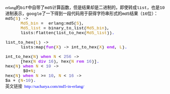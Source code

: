 <!--
author: qingliangcn
date: 2010-01-18
title: Erlang中计算16位的MD5字符串
tags: Erlang,md5
category: Erlang
status: publish
summary: &nbsp;erlang的bif中自带了md5计算函数，但是结果却是二进制的，即使转成list，也是10进制表示，google了一下得到一段代码用于获得字符串形式的md5结果（16位）：md5(S)&nbsp;-&gt;&nbsp;&nbsp;&nbsp;&nbsp;&nbsp;
-->

<p>&nbsp;</p>
<p class="p0" style="margin-bottom:0pt; margin-top:0pt; "><span style="mso-spacerun:'yes'; color:rgb(0,0,0); font-size:10.0000pt; font-family:'宋体'; ">erlang<font face="宋体">的</font><font face="Courier New">bif</font><font face="宋体">中自带了</font><font face="Courier New">md5</font><font face="宋体">计算函数，但是结果却是二进制的，即使转成</font><font face="Courier New">list</font><font face="宋体">，也是</font><font face="Courier New">10</font><font face="宋体">进制表示，</font><font face="Courier New">google</font><font face="宋体">了一下得到一段代码用于获得字符串形式的</font><font face="Courier New">md5</font><font face="宋体">结果（</font><font face="Courier New">16</font><font face="宋体">位）：</font></span><span style="mso-spacerun:'yes'; color:rgb(0,0,0); font-size:10.0000pt; font-family:'宋体'; "><o:p></o:p></span></p>
<p class="p0" style="margin-bottom:0pt; margin-top:0pt; "><span style="mso-spacerun:'yes'; color:rgb(0,0,0); font-size:10.0000pt; font-family:'宋体'; "><o:p></o:p></span></p>
<p class="p0" style="margin-bottom:0pt; margin-top:0pt; "><span style="mso-spacerun:'yes'; color:rgb(0,0,0); font-size:10.0000pt; font-family:'Courier New'; ">md5(</span><span style="mso-spacerun:'yes'; color:rgb(184,134,11); font-size:10.0000pt; font-family:'Courier New'; ">S</span><span style="mso-spacerun:'yes'; color:rgb(0,0,0); font-size:10.0000pt; font-family:'Courier New'; ">)&nbsp;-&gt;&nbsp;&nbsp;&nbsp;&nbsp;&nbsp;&nbsp;&nbsp;&nbsp;</span><span style="mso-spacerun:'yes'; font-size:10.0000pt; font-family:'Courier New'; "><o:p></o:p></span></p>
<p class="p0" style="text-indent:36.0000pt; margin-bottom:0pt; margin-top:0pt; "><span style="mso-spacerun:'yes'; color:rgb(184,134,11); font-size:10.0000pt; font-family:'Courier New'; ">Md5_bin</span><span style="mso-spacerun:'yes'; color:rgb(0,0,0); font-size:10.0000pt; font-family:'Courier New'; ">&nbsp;=&nbsp;&nbsp;erlang:md5(</span><span style="mso-spacerun:'yes'; color:rgb(184,134,11); font-size:10.0000pt; font-family:'Courier New'; ">S</span><span style="mso-spacerun:'yes'; color:rgb(0,0,0); font-size:10.0000pt; font-family:'Courier New'; ">),&nbsp;</span><span style="mso-spacerun:'yes'; font-size:10.0000pt; font-family:'Courier New'; "><o:p></o:p></span></p>
<p class="p0" style="text-indent:36.0000pt; margin-bottom:0pt; margin-top:0pt; "><span style="mso-spacerun:'yes'; color:rgb(184,134,11); font-size:10.0000pt; font-family:'Courier New'; ">Md5_list</span><span style="mso-spacerun:'yes'; color:rgb(0,0,0); font-size:10.0000pt; font-family:'Courier New'; ">&nbsp;=&nbsp;binary_to_list(</span><span style="mso-spacerun:'yes'; color:rgb(184,134,11); font-size:10.0000pt; font-family:'Courier New'; ">Md5_bin</span><span style="mso-spacerun:'yes'; color:rgb(0,0,0); font-size:10.0000pt; font-family:'Courier New'; ">),&nbsp;</span><span style="mso-spacerun:'yes'; font-size:10.0000pt; font-family:'Courier New'; "><o:p></o:p></span></p>
<p class="p0" style="text-indent:36.0000pt; margin-bottom:0pt; margin-top:0pt; "><span style="mso-spacerun:'yes'; color:rgb(0,0,0); font-size:10.0000pt; font-family:'Courier New'; ">lists:flatten(list_to_hex(</span><span style="mso-spacerun:'yes'; color:rgb(184,134,11); font-size:10.0000pt; font-family:'Courier New'; ">Md5_list</span><span style="mso-spacerun:'yes'; color:rgb(0,0,0); font-size:10.0000pt; font-family:'Courier New'; ">))</span><span style="mso-spacerun:'yes'; color:rgb(0,0,255); font-size:10.0000pt; font-family:'Courier New'; ">.</span><span style="mso-spacerun:'yes'; color:rgb(0,0,0); font-size:10.0000pt; font-family:'Courier New'; ">&nbsp;</span><span style="mso-spacerun:'yes'; font-size:10.0000pt; font-family:'Courier New'; "><o:p></o:p></span></p>
<p class="p0" style="margin-bottom:0pt; margin-top:0pt; "><span style="mso-spacerun:'yes'; color:rgb(0,0,0); font-size:10.0000pt; font-family:'Courier New'; ">&nbsp;</span><span style="mso-spacerun:'yes'; font-size:10.0000pt; font-family:'Courier New'; "><o:p></o:p></span></p>
<p class="p0" style="margin-bottom:0pt; margin-top:0pt; "><span style="mso-spacerun:'yes'; color:rgb(0,0,0); font-size:10.0000pt; font-family:'Courier New'; ">list_to_hex(</span><span style="mso-spacerun:'yes'; color:rgb(184,134,11); font-size:10.0000pt; font-family:'Courier New'; ">L</span><span style="mso-spacerun:'yes'; color:rgb(0,0,0); font-size:10.0000pt; font-family:'Courier New'; ">)&nbsp;-&gt;&nbsp;</span><span style="mso-spacerun:'yes'; font-size:10.0000pt; font-family:'Courier New'; "><o:p></o:p></span></p>
<p class="p0" style="text-indent:36.0000pt; margin-bottom:0pt; margin-top:0pt; "><span style="mso-spacerun:'yes'; color:rgb(0,0,0); font-size:10.0000pt; font-family:'Courier New'; ">lists:map(</span><span style="mso-spacerun:'yes'; color:rgb(160,32,240); font-weight:bold; font-size:10.0000pt; font-family:'Courier New'; ">fun</span><span style="mso-spacerun:'yes'; color:rgb(0,0,0); font-size:10.0000pt; font-family:'Courier New'; ">(</span><span style="mso-spacerun:'yes'; color:rgb(184,134,11); font-size:10.0000pt; font-family:'Courier New'; ">X</span><span style="mso-spacerun:'yes'; color:rgb(0,0,0); font-size:10.0000pt; font-family:'Courier New'; ">)&nbsp;-&gt;&nbsp;int_to_hex(</span><span style="mso-spacerun:'yes'; color:rgb(184,134,11); font-size:10.0000pt; font-family:'Courier New'; ">X</span><span style="mso-spacerun:'yes'; color:rgb(0,0,0); font-size:10.0000pt; font-family:'Courier New'; ">)&nbsp;</span><span style="mso-spacerun:'yes'; color:rgb(160,32,240); font-weight:bold; font-size:10.0000pt; font-family:'Courier New'; ">end</span><span style="mso-spacerun:'yes'; color:rgb(0,0,0); font-size:10.0000pt; font-family:'Courier New'; ">,&nbsp;</span><span style="mso-spacerun:'yes'; color:rgb(184,134,11); font-size:10.0000pt; font-family:'Courier New'; ">L</span><span style="mso-spacerun:'yes'; color:rgb(0,0,0); font-size:10.0000pt; font-family:'Courier New'; ">)</span><span style="mso-spacerun:'yes'; color:rgb(0,0,255); font-size:10.0000pt; font-family:'Courier New'; ">.</span><span style="mso-spacerun:'yes'; color:rgb(0,0,0); font-size:10.0000pt; font-family:'Courier New'; ">&nbsp;</span><span style="mso-spacerun:'yes'; font-size:10.0000pt; font-family:'Courier New'; "><o:p></o:p></span></p>
<p class="p0" style="margin-bottom:0pt; margin-top:0pt; "><span style="mso-spacerun:'yes'; color:rgb(0,0,0); font-size:10.0000pt; font-family:'Courier New'; ">&nbsp;</span><span style="mso-spacerun:'yes'; font-size:10.0000pt; font-family:'Courier New'; "><o:p></o:p></span></p>
<p class="p0" style="margin-bottom:0pt; margin-top:0pt; "><span style="mso-spacerun:'yes'; color:rgb(0,0,0); font-size:10.0000pt; font-family:'Courier New'; ">int_to_hex(</span><span style="mso-spacerun:'yes'; color:rgb(184,134,11); font-size:10.0000pt; font-family:'Courier New'; ">N</span><span style="mso-spacerun:'yes'; color:rgb(0,0,0); font-size:10.0000pt; font-family:'Courier New'; ">)&nbsp;</span><span style="mso-spacerun:'yes'; color:rgb(160,32,240); font-weight:bold; font-size:10.0000pt; font-family:'Courier New'; ">when</span><span style="mso-spacerun:'yes'; color:rgb(0,0,0); font-size:10.0000pt; font-family:'Courier New'; ">&nbsp;</span><span style="mso-spacerun:'yes'; color:rgb(184,134,11); font-size:10.0000pt; font-family:'Courier New'; ">N</span><span style="mso-spacerun:'yes'; color:rgb(0,0,0); font-size:10.0000pt; font-family:'Courier New'; ">&nbsp;&lt;&nbsp;</span><span style="mso-spacerun:'yes'; color:rgb(90,90,180); font-size:10.0000pt; font-family:'Courier New'; ">256</span><span style="mso-spacerun:'yes'; color:rgb(0,0,0); font-size:10.0000pt; font-family:'Courier New'; ">&nbsp;-&gt;&nbsp;</span><span style="mso-spacerun:'yes'; font-size:10.0000pt; font-family:'Courier New'; "><o:p></o:p></span></p>
<p class="p0" style="text-indent:36.0000pt; margin-bottom:0pt; margin-top:0pt; "><span style="mso-spacerun:'yes'; color:rgb(0,0,0); font-size:10.0000pt; font-family:'Courier New'; ">[hex(</span><span style="mso-spacerun:'yes'; color:rgb(184,134,11); font-size:10.0000pt; font-family:'Courier New'; ">N</span><span style="mso-spacerun:'yes'; color:rgb(0,0,0); font-size:10.0000pt; font-family:'Courier New'; ">&nbsp;</span><span style="mso-spacerun:'yes'; color:rgb(160,32,240); font-weight:bold; font-size:10.0000pt; font-family:'Courier New'; ">div</span><span style="mso-spacerun:'yes'; color:rgb(0,0,0); font-size:10.0000pt; font-family:'Courier New'; ">&nbsp;</span><span style="mso-spacerun:'yes'; color:rgb(90,90,180); font-size:10.0000pt; font-family:'Courier New'; ">16</span><span style="mso-spacerun:'yes'; color:rgb(0,0,0); font-size:10.0000pt; font-family:'Courier New'; ">),&nbsp;hex(</span><span style="mso-spacerun:'yes'; color:rgb(184,134,11); font-size:10.0000pt; font-family:'Courier New'; ">N</span><span style="mso-spacerun:'yes'; color:rgb(0,0,0); font-size:10.0000pt; font-family:'Courier New'; ">&nbsp;</span><span style="mso-spacerun:'yes'; color:rgb(160,32,240); font-weight:bold; font-size:10.0000pt; font-family:'Courier New'; ">rem</span><span style="mso-spacerun:'yes'; color:rgb(0,0,0); font-size:10.0000pt; font-family:'Courier New'; ">&nbsp;</span><span style="mso-spacerun:'yes'; color:rgb(90,90,180); font-size:10.0000pt; font-family:'Courier New'; ">16</span><span style="mso-spacerun:'yes'; color:rgb(0,0,0); font-size:10.0000pt; font-family:'Courier New'; ">)]</span><span style="mso-spacerun:'yes'; color:rgb(0,0,255); font-size:10.0000pt; font-family:'Courier New'; ">.</span><span style="mso-spacerun:'yes'; color:rgb(0,0,0); font-size:10.0000pt; font-family:'Courier New'; ">&nbsp;</span><span style="mso-spacerun:'yes'; font-size:10.0000pt; font-family:'Courier New'; "><o:p></o:p></span></p>
<p class="p0" style="margin-bottom:0pt; margin-top:0pt; "><span style="mso-spacerun:'yes'; color:rgb(0,0,0); font-size:10.0000pt; font-family:'Courier New'; ">hex(</span><span style="mso-spacerun:'yes'; color:rgb(184,134,11); font-size:10.0000pt; font-family:'Courier New'; ">N</span><span style="mso-spacerun:'yes'; color:rgb(0,0,0); font-size:10.0000pt; font-family:'Courier New'; ">)&nbsp;</span><span style="mso-spacerun:'yes'; color:rgb(160,32,240); font-weight:bold; font-size:10.0000pt; font-family:'Courier New'; ">when</span><span style="mso-spacerun:'yes'; color:rgb(0,0,0); font-size:10.0000pt; font-family:'Courier New'; ">&nbsp;</span><span style="mso-spacerun:'yes'; color:rgb(184,134,11); font-size:10.0000pt; font-family:'Courier New'; ">N</span><span style="mso-spacerun:'yes'; color:rgb(0,0,0); font-size:10.0000pt; font-family:'Courier New'; ">&nbsp;&lt;&nbsp;</span><span style="mso-spacerun:'yes'; color:rgb(90,90,180); font-size:10.0000pt; font-family:'Courier New'; ">10</span><span style="mso-spacerun:'yes'; color:rgb(0,0,0); font-size:10.0000pt; font-family:'Courier New'; ">&nbsp;-&gt;&nbsp;</span><span style="mso-spacerun:'yes'; font-size:10.0000pt; font-family:'Courier New'; "><o:p></o:p></span></p>
<p class="p0" style="margin-bottom:0pt; margin-top:0pt; "><span style="mso-spacerun:'yes'; color:rgb(0,0,0); font-size:10.0000pt; font-family:'Courier New'; ">&nbsp;&nbsp;&nbsp;&nbsp;&nbsp;&nbsp;&nbsp;$0+</span><span style="mso-spacerun:'yes'; color:rgb(184,134,11); font-size:10.0000pt; font-family:'Courier New'; ">N</span><span style="mso-spacerun:'yes'; color:rgb(0,0,0); font-size:10.0000pt; font-family:'Courier New'; ">;&nbsp;</span><span style="mso-spacerun:'yes'; font-size:10.0000pt; font-family:'Courier New'; "><o:p></o:p></span></p>
<p class="p0" style="margin-bottom:0pt; margin-top:0pt; "><span style="mso-spacerun:'yes'; color:rgb(0,0,0); font-size:10.0000pt; font-family:'Courier New'; ">hex(</span><span style="mso-spacerun:'yes'; color:rgb(184,134,11); font-size:10.0000pt; font-family:'Courier New'; ">N</span><span style="mso-spacerun:'yes'; color:rgb(0,0,0); font-size:10.0000pt; font-family:'Courier New'; ">)&nbsp;</span><span style="mso-spacerun:'yes'; color:rgb(160,32,240); font-weight:bold; font-size:10.0000pt; font-family:'Courier New'; ">when</span><span style="mso-spacerun:'yes'; color:rgb(0,0,0); font-size:10.0000pt; font-family:'Courier New'; ">&nbsp;</span><span style="mso-spacerun:'yes'; color:rgb(184,134,11); font-size:10.0000pt; font-family:'Courier New'; ">N</span><span style="mso-spacerun:'yes'; color:rgb(0,0,0); font-size:10.0000pt; font-family:'Courier New'; ">&nbsp;&gt;=&nbsp;</span><span style="mso-spacerun:'yes'; color:rgb(90,90,180); font-size:10.0000pt; font-family:'Courier New'; ">10</span><span style="mso-spacerun:'yes'; color:rgb(0,0,0); font-size:10.0000pt; font-family:'Courier New'; ">,&nbsp;</span><span style="mso-spacerun:'yes'; color:rgb(184,134,11); font-size:10.0000pt; font-family:'Courier New'; ">N</span><span style="mso-spacerun:'yes'; color:rgb(0,0,0); font-size:10.0000pt; font-family:'Courier New'; ">&nbsp;&lt;&nbsp;</span><span style="mso-spacerun:'yes'; color:rgb(90,90,180); font-size:10.0000pt; font-family:'Courier New'; ">16</span><span style="mso-spacerun:'yes'; color:rgb(0,0,0); font-size:10.0000pt; font-family:'Courier New'; ">&nbsp;-&gt;&nbsp;&nbsp;&nbsp;&nbsp;&nbsp;&nbsp;</span><span style="mso-spacerun:'yes'; font-size:10.0000pt; font-family:'Courier New'; "><o:p></o:p></span></p>
<p class="p0" style="margin-bottom:0pt; margin-top:0pt; "><span style="mso-spacerun:'yes'; color:rgb(0,0,0); font-size:10.0000pt; font-family:'Courier New'; ">$a&nbsp;+&nbsp;(</span><span style="mso-spacerun:'yes'; color:rgb(184,134,11); font-size:10.0000pt; font-family:'Courier New'; ">N</span><span style="mso-spacerun:'yes'; color:rgb(0,0,0); font-size:10.0000pt; font-family:'Courier New'; ">-</span><span style="mso-spacerun:'yes'; color:rgb(90,90,180); font-size:10.0000pt; font-family:'Courier New'; ">10</span><span style="mso-spacerun:'yes'; color:rgb(0,0,0); font-size:10.0000pt; font-family:'Courier New'; ">)</span><span style="mso-spacerun:'yes'; color:rgb(0,0,255); font-size:10.0000pt; font-family:'Courier New'; ">.</span><span style="mso-spacerun:'yes'; color:rgb(0,0,255); font-size:10.0000pt; font-family:'Courier New'; "><o:p></o:p></span></p>
<p class="p0" style="margin-bottom:0pt; margin-top:0pt; "><span style="mso-spacerun:'yes'; color:rgb(0,0,255); font-size:10.0000pt; font-family:'Courier New'; "><o:p></o:p></span></p>
<p class="p0" style="margin-bottom:0pt; margin-top:0pt; "><span style="mso-spacerun:'yes'; font-size:10.0000pt; font-family:'Times New Roman'; ">英文链接</span><span style="mso-spacerun:'yes'; color:rgb(0,0,255); font-size:10.0000pt; font-family:'宋体'; ">&nbsp;&nbsp;http://sacharya.com/md5-in-erlang/</span></p>
